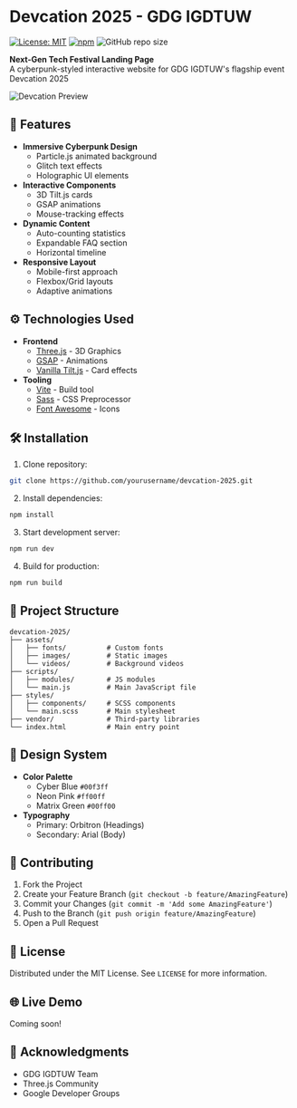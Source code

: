 # Devcation 2025 - GDG IGDTUW

[![License: MIT](https://img.shields.io/badge/License-MIT-yellow.svg)](https://opensource.org/licenses/MIT)
[![npm](https://img.shields.io/npm/v/vite.svg)](https://www.npmjs.com/package/vite)
![GitHub repo size](https://img.shields.io/github/repo-size/yourusername/devcation-2025)

**Next-Gen Tech Festival Landing Page**  
A cyberpunk-styled interactive website for GDG IGDTUW's flagship event Devcation 2025

![Devcation Preview](https://via.placeholder.com/800x400.png?text=Devcation+2025+Preview)

## 🚀 Features

- **Immersive Cyberpunk Design**
  - Particle.js animated background
  - Glitch text effects
  - Holographic UI elements
- **Interactive Components**
  - 3D Tilt.js cards
  - GSAP animations
  - Mouse-tracking effects
- **Dynamic Content**
  - Auto-counting statistics
  - Expandable FAQ section
  - Horizontal timeline
- **Responsive Layout**
  - Mobile-first approach
  - Flexbox/Grid layouts
  - Adaptive animations

## ⚙️ Technologies Used

- **Frontend**
  - [Three.js](https://threejs.org/) - 3D Graphics
  - [GSAP](https://greensock.com/gsap/) - Animations
  - [Vanilla Tilt.js](https://micku7zu.github.io/vanilla-tilt.js/) - Card effects
- **Tooling**
  - [Vite](https://vitejs.dev/) - Build tool
  - [Sass](https://sass-lang.com/) - CSS Preprocessor
  - [Font Awesome](https://fontawesome.com/) - Icons

## 🛠️ Installation

1. Clone repository:
```bash
git clone https://github.com/yourusername/devcation-2025.git
```

2. Install dependencies:
```bash
npm install
```

3. Start development server:
```bash
npm run dev
```

4. Build for production:
```bash
npm run build
```

## 📂 Project Structure
```
devcation-2025/
├── assets/
│   ├── fonts/          # Custom fonts
│   ├── images/         # Static images
│   └── videos/         # Background videos
├── scripts/
│   ├── modules/        # JS modules
│   └── main.js         # Main JavaScript file
├── styles/
│   ├── components/     # SCSS components
│   └── main.scss       # Main stylesheet
├── vendor/             # Third-party libraries
└── index.html          # Main entry point
```

## 🎨 Design System
* **Color Palette**
   * Cyber Blue `#00f3ff`
   * Neon Pink `#ff00ff`
   * Matrix Green `#00ff00`
* **Typography**
   * Primary: Orbitron (Headings)
   * Secondary: Arial (Body)

## 🤝 Contributing
1. Fork the Project
2. Create your Feature Branch (`git checkout -b feature/AmazingFeature`)
3. Commit your Changes (`git commit -m 'Add some AmazingFeature'`)
4. Push to the Branch (`git push origin feature/AmazingFeature`)
5. Open a Pull Request

## 📄 License
Distributed under the MIT License. See `LICENSE` for more information.

## 🌐 Live Demo
Coming soon!

## 🙏 Acknowledgments
* GDG IGDTUW Team
* Three.js Community
* Google Developer Groups
